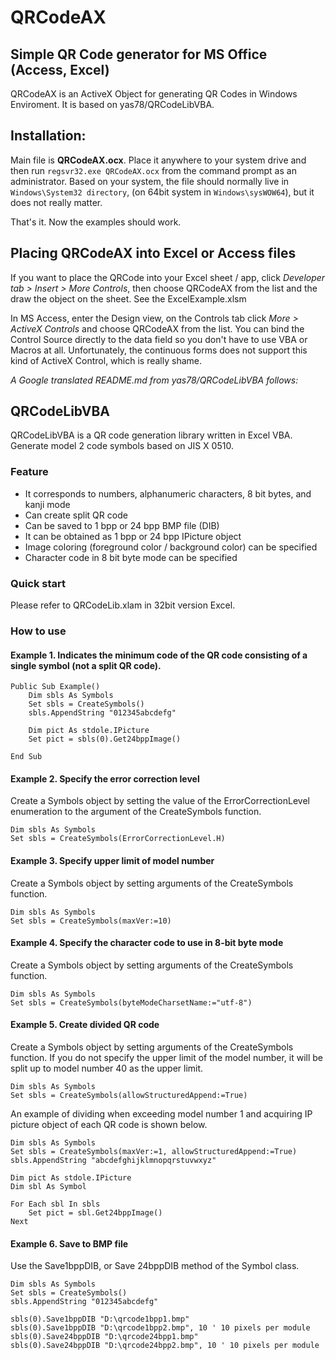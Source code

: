 # QRCodeAX
## Simple QR Code generator for MS Office (Access, Excel)
QRCodeAX is an ActiveX Object for generating QR Codes in Windows Enviroment.
It is based on yas78/QRCodeLibVBA.

## Installation:
Main file is **QRCodeAX.ocx**. Place it anywhere to your system drive and then run `regsvr32.exe QRCodeAX.ocx` from the command prompt as an administrator.
Based on your system, the file should normally live in `Windows\System32 directory`, (on 64bit system in `Windows\sysWOW64`), but it does not really matter.

That's it. Now the examples should work.

## Placing QRCodeAX into Excel or Access files
If you want to place the QRCode into your Excel sheet / app, click *Developer tab > Insert > More Controls*, then choose QRCodeAX from the list and the draw the object on the sheet. See the ExcelExample.xlsm

In MS Access, enter the Design view, on the Controls tab click *More > ActiveX Controls* and choose QRCodeAX from the list. You can bind the Control Source directly to the data field so you don't have to use VBA or Macros at all. Unfortunately, the continuous forms does not support this kind of ActiveX Control, which is really shame.


*A Google translated README.md from yas78/QRCodeLibVBA follows:*

## QRCodeLibVBA
QRCodeLibVBA is a QR code generation library written in Excel VBA.
Generate model 2 code symbols based on JIS X 0510.

### Feature
- It corresponds to numbers, alphanumeric characters, 8 bit bytes, and kanji mode
- Can create split QR code
- Can be saved to 1 bpp or 24 bpp BMP file (DIB)
- It can be obtained as 1 bpp or 24 bpp IPicture object
- Image coloring (foreground color / background color) can be specified
- Character code in 8 bit byte mode can be specified


### Quick start
Please refer to QRCodeLib.xlam in 32bit version Excel.


### How to use
#### Example 1. Indicates the minimum code of the QR code consisting of a single symbol (not a split QR code).

```vbnet
Public Sub Example()
    Dim sbls As Symbols
    Set sbls = CreateSymbols()
    sbls.AppendString "012345abcdefg"

    Dim pict As stdole.IPicture
    Set pict = sbls(0).Get24bppImage()
    
End Sub
```

#### Example 2. Specify the error correction level
Create a Symbols object by setting the value of the ErrorCorrectionLevel enumeration to the argument of the CreateSymbols function.

```vbnet
Dim sbls As Symbols
Set sbls = CreateSymbols(ErrorCorrectionLevel.H)
```

#### Example 3. Specify upper limit of model number
Create a Symbols object by setting arguments of the CreateSymbols function.
```vbnet
Dim sbls As Symbols
Set sbls = CreateSymbols(maxVer:=10)
```

#### Example 4. Specify the character code to use in 8-bit byte mode
Create a Symbols object by setting arguments of the CreateSymbols function.
```vbnet
Dim sbls As Symbols
Set sbls = CreateSymbols(byteModeCharsetName:="utf-8")
```

#### Example 5. Create divided QR code
Create a Symbols object by setting arguments of the CreateSymbols function. If you do not specify the upper limit of the model number, it will be split up to model number 40 as the upper limit.
```vbnet
Dim sbls As Symbols
Set sbls = CreateSymbols(allowStructuredAppend:=True)
```

An example of dividing when exceeding model number 1 and acquiring IP picture object of each QR code is shown below.

```vbnet
Dim sbls As Symbols
Set sbls = CreateSymbols(maxVer:=1, allowStructuredAppend:=True)
sbls.AppendString "abcdefghijklmnopqrstuvwxyz"

Dim pict As stdole.IPicture
Dim sbl As Symbol

For Each sbl In sbls
    Set pict = sbl.Get24bppImage()
Next
```

#### Example 6. Save to BMP file
Use the Save1bppDIB, or Save 24bppDIB method of the Symbol class.

```vbnet
Dim sbls As Symbols
Set sbls = CreateSymbols()
sbls.AppendString "012345abcdefg"

sbls(0).Save1bppDIB "D:\qrcode1bpp1.bmp"
sbls(0).Save1bppDIB "D:\qrcode1bpp2.bmp", 10 ' 10 pixels per module
sbls(0).Save24bppDIB "D:\qrcode24bpp1.bmp"
sbls(0).Save24bppDIB "D:\qrcode24bpp2.bmp", 10 ' 10 pixels per module
```
